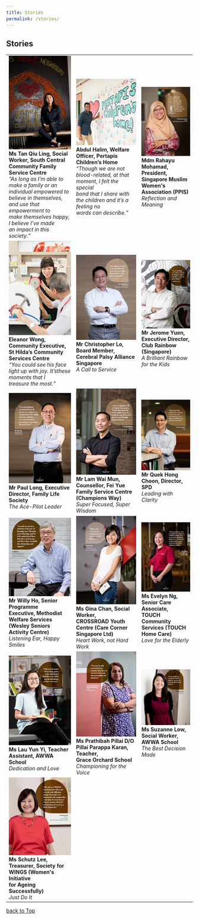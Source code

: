 ```yaml
---
title: Stories
permalink: /stories/
---
```

## Stories

|  |  |  |  
|--|--|--|
|[![Ms Tan Qiu Ling](/images/stories/mainpage/ms-tan-qiu-ling-1.jpg "View Story")](ms-tan-qiu-ling)<br>**Ms Tan Qiu Ling, Social Worker, South Central Community Family <br> Service Centre**<br>*“As long as I’m able to make a family or an individual empowered to <br> believe in themselves, and use that empowerment to<br> make themselves happy, I believe I’ve made<br> an impact in this society.”*| [![Mr Abdul Halim](/images/stories/mainpage/mr-abdul-halim.jpg "View Story")](mr-abdul-halim)<br>**Abdul Halim, Welfare Officer, Pertapis Children’s Home**<br>*“Though we are not blood-related, at that moment, I felt the special<br> bond that I share with the children and it’s a feeling no<br> words can describe.”*   |[![Mdm Rahayu Mohamad](/images/stories/mainpage/mdm-rahayu-mohamad.jpg "View Story")](mdm-rahayu-mohamad)<br>**Mdm Rahayu Mohamad, President, <br>Singapore Muslim Women's Association (PPIS)**<br>*Reflection and Meaning*| 
|[![Ms Eleanor Wong](/images/stories/mainpage/ms-eleanor-wong.jpg "View Story")](ms-eleanor-wong)<br>**Eleanor Wong, Community Executive, St Hilda’s Community<br> Services Centre**<br>*“You could see his face light up with joy. It’sthese moments that I <br> treasure the most.”* | [![Mr Christopher Lo](/images/stories/mainpage/mr-christopher-lo.jpg "View Story")](mr-christopher-lo)<br>**Mr Christopher Lo, Board Member, <br>Cerebral Palsy Alliance Singapore**<br>*A Call to Service* | [![Mr Jerome Yuen](/images/stories/mainpage/mr-jerome-yuen.jpg "View Story")](mr-jerome-yuen)<br>**Mr Jerome Yuen, Executive Director, <br>Club Rainbow (Singapore)**<br>*A Brilliant Rainbow for the Kids* | 
|[![Mr Paul-Long](/images/stories/mainpage/mr-paul-long.jpg "View Story")](mr-paul-long)<br>**Mr Paul Long, Executive Director, Family Life Society**<br>*The Ace-Pilot Leader* |[![Mr Lam Wai Mun](/images/stories/mainpage/mr-lam-wai-mun.jpg "View Story")](mr-lam-wai-mun)<br>**Mr Lam Wai Mun, Counsellor, Fei Yue Family Service Centre <br> (Champions Way)**<br>*Super Focused, Super Wisdom*  |[![Mr Quek Hong Choon](/images/stories/mainpage/mr-quek-hong-choon.jpg "View Story")](mr-quek-hong-choon)<br>**Mr Quek Hong Choon, Director, SPD**<br>*Leading with Clarity*  |
|[![Mr Willy Ho](/images/stories/mainpage/mr-willy-ho.jpg "View Story")](mr-willy-ho)<br>**Mr Willy Ho, Senior Programme<br> Executive, Methodist Welfare Services (Wesley Seniors <br> Activity Centre)**<br>*Listening Ear, Happy Smiles*|[![Ms Gina Chan](/images/stories/mainpage/ms-gina-chan.jpg "View Story")](ms-gina-chan)<br>**Ms Gina Chan, Social Worker,<br> CROSSROAD Youth Centre (Care Corner Singapore Ltd)**<br>*Heart Work, not Hard Work* |  [![Ms Evelyn Ng](/images/stories/mainpage/ms-evelyn-ng.jpg "View Story")](ms-evelyn-ng)<br>**Ms Evelyn Ng, Senior Care Associate,<br> TOUCH Community Services (TOUCH<br> Home Care)**<br>*Love for the Elderly*|
|[![Ms Lau Yun Yi](/images/stories/mainpage/ms-lau-yun-yi.jpg "View Story")](ms-lau-yun-yi)<br>**Ms Lau Yun Yi, Teacher Assistant, AWWA School**<br>*Dedication and Love*| [![Ms Prathibah Pillai D/O Pillai Parappa Karan](/images/stories/mainpage/ms-prathibah-pillai-d-o-pillai-parappa-karan.jpg "View Story")](ms-prathibah-pillai-d-o-pillai-parappa-karan)<br>**Ms Prathibah Pillai D/O Pillai Parappa Karan, Teacher, <br>Grace Orchard School**<br>*Championing for the Voice* |[![Ms Suzanne Low](/images/stories/mainpage/ms-suzanne-low.jpg "View Story")](ms-suzanne-low)<br>**Ms Suzanne Low, Social Worker, AWWA School**<br>*The Best Decision Made*  |
|[![Ms Schutz Lee](/images/stories/mainpage/ms-schutz-lee.jpg "View Story")](ms-schutz-lee)<br>**Ms Schutz Lee, Treasurer, Society for WINGS (Women's Initiative<br> for Ageing Successfully)**<br>*Just Do It*|  |  |


[back to Top](#stories)

